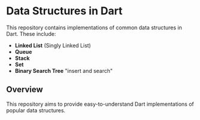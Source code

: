 # Data Structures in Dart

This repository contains implementations of common data structures in Dart. These include:

- **Linked List** (Singly Linked List)
- **Queue**
- **Stack**
- **Set**
- **Binary Search Tree** "insert and search"

## Overview

This repository aims to provide easy-to-understand Dart implementations of popular data structures. 


